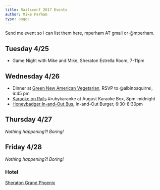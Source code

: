 ```yaml
---
title: Railsconf 2017 Events
author: Mike Perham
type: pages
---
```


Send me event so I can list them here, mperham AT gmail or @mperham.

## Tuesday 4/25

* Game Night with Mike and Mike, Sheraton Estrella Room, 7-11pm

## Wednesday 4/26

* Dinner at [Green New American Vegetarian](https://www.google.com/maps/place/Green+Restaurant/@33.470142,-112.0676519,17z/data=!3m1!4b1!4m5!3m4!1s0x872b126c70ca4875:0x374895659096d56a!8m2!3d33.470142!4d-112.0654579), RSVP to @albinosquirrel, 6:45 pm
* [Karaoke on Rails](https://www.eventbrite.com/e/karaoke-on-rails-rubykaraoke-tickets-33436732166?aff=eandprexshre&ref=eandprexshre) #rubykaraoke at August Karaoke Box, 8pm-midnight
* [Honeybadger In-and-Out Bus](https://www.eventbrite.com/e/the-honeybadgerio-in-n-out-bus-tickets-33838334369), In-and-Out Burger, 6:30-8:30pm

## Thursday 4/27

*Nothing happening?! Boring!*

## Friday 4/28

*Nothing happening?! Boring!*

### Hotel

[Sheraton Grand Phoenix](https://www.google.com/maps/place/sheraton+Grand+Phoenix,+North+3rd+Street,+Phoenix,+AZ/@33.4500609,-112.0727765,17z/data=!3m1!4b1!4m5!3m4!1s0x872b1218b2304b9b:0x61bebe037e093064!8m2!3d33.4500609!4d-112.0705878)
